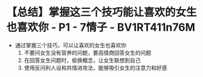 # 【总结】掌握这三个技巧能让喜欢的女生也喜欢你 - P1 - 7情子 - BV1RT411n76M

-   通过掌握三个技巧，可以让喜欢的女生也喜欢你
    1.  不要问女生没有营养的问题，要高情商回答女生的问题
    2.  在回答女生问题时，偷换概念，让女生联想到自己
    3.  使用反问利人设和共情进攻法，能够吸引女生的注意力和好感
